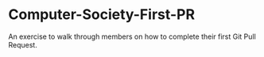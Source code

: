 # Computer-Society-First-PR
An exercise to walk through members on how to complete their first Git Pull Request.

